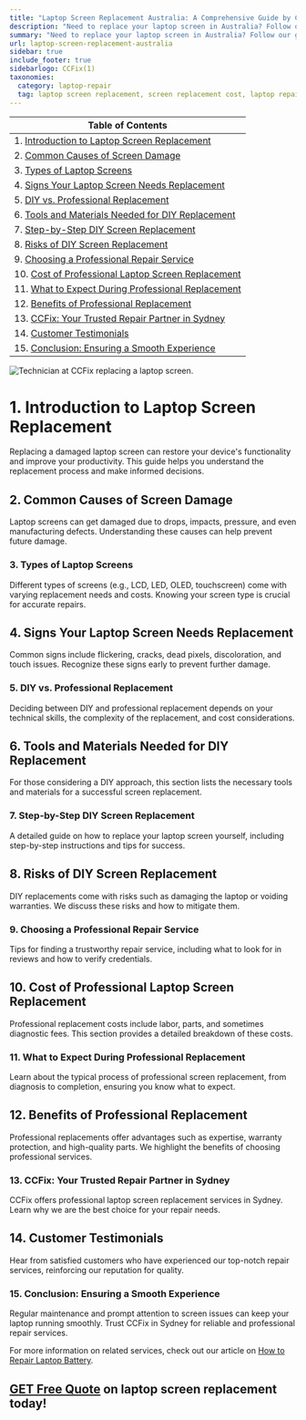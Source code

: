 ```yaml
---
title: "Laptop Screen Replacement Australia: A Comprehensive Guide by CCFix"
description: "Need to replace your laptop screen in Australia? Follow our detailed guide to understand the process and costs involved. Visit CCFix in Sydney for professional assistance or get a free quote online!"
summary: "Need to replace your laptop screen in Australia? Follow our guide to understand the process and costs. Visit CCFix in Sydney for professional help or get a free quote online!"
url: laptop-screen-replacement-australia
sidebar: true
include_footer: true
sidebarlogo: CCFix(1)
taxonomies:
  category: laptop-repair
  tag: laptop screen replacement, screen replacement cost, laptop repair, Australia, Sydney
---
```


| **Table of Contents**                                               |
|---------------------------------------------------------------------|
| 1. [Introduction to Laptop Screen Replacement](#1-introduction-to-laptop-screen-replacement) |
| 2. [Common Causes of Screen Damage](#2-common-causes-of-screen-damage) |
| 3. [Types of Laptop Screens](#3-types-of-laptop-screens) |
| 4. [Signs Your Laptop Screen Needs Replacement](#4-signs-your-laptop-screen-needs-replacement) |
| 5. [DIY vs. Professional Replacement](#5-diy-vs-professional-replacement) |
| 6. [Tools and Materials Needed for DIY Replacement](#6-tools-and-materials-needed-for-diy-replacement) |
| 7. [Step-by-Step DIY Screen Replacement](#7-step-by-step-diy-screen-replacement) |
| 8. [Risks of DIY Screen Replacement](#8-risks-of-diy-screen-replacement) |
| 9. [Choosing a Professional Repair Service](#9-choosing-a-professional-repair-service) |
| 10. [Cost of Professional Laptop Screen Replacement](#10-cost-of-professional-laptop-screen-replacement) |
| 11. [What to Expect During Professional Replacement](#11-what-to-expect-during-professional-replacement) |
| 12. [Benefits of Professional Replacement](#12-benefits-of-professional-replacement) |
| 13. [CCFix: Your Trusted Repair Partner in Sydney](#13-ccfix-your-trusted-repair-partner-in-sydney) |
| 14. [Customer Testimonials](#14-customer-testimonials) |
| 15. [Conclusion: Ensuring a Smooth Experience](#15-conclusion-ensuring-a-smooth-experience) |

![Technician at CCFix replacing a laptop screen.](/images/laptop-screen-replacement-australia.webp "CCFix technician replacing a laptop screen, showcasing expert repair services in a professional environment.")

# **1. Introduction to Laptop Screen Replacement**
Replacing a damaged laptop screen can restore your device's functionality and improve your productivity. This guide helps you understand the replacement process and make informed decisions.

## **2. Common Causes of Screen Damage**
Laptop screens can get damaged due to drops, impacts, pressure, and even manufacturing defects. Understanding these causes can help prevent future damage.

### **3. Types of Laptop Screens**
Different types of screens (e.g., LCD, LED, OLED, touchscreen) come with varying replacement needs and costs. Knowing your screen type is crucial for accurate repairs.

## **4. Signs Your Laptop Screen Needs Replacement**
Common signs include flickering, cracks, dead pixels, discoloration, and touch issues. Recognize these signs early to prevent further damage.

### **5. DIY vs. Professional Replacement**
Deciding between DIY and professional replacement depends on your technical skills, the complexity of the replacement, and cost considerations.

## **6. Tools and Materials Needed for DIY Replacement**
For those considering a DIY approach, this section lists the necessary tools and materials for a successful screen replacement.

### **7. Step-by-Step DIY Screen Replacement**
A detailed guide on how to replace your laptop screen yourself, including step-by-step instructions and tips for success.

## **8. Risks of DIY Screen Replacement**
DIY replacements come with risks such as damaging the laptop or voiding warranties. We discuss these risks and how to mitigate them.

### **9. Choosing a Professional Repair Service**
Tips for finding a trustworthy repair service, including what to look for in reviews and how to verify credentials.

## **10. Cost of Professional Laptop Screen Replacement**
Professional replacement costs include labor, parts, and sometimes diagnostic fees. This section provides a detailed breakdown of these costs.

### **11. What to Expect During Professional Replacement**
Learn about the typical process of professional screen replacement, from diagnosis to completion, ensuring you know what to expect.

## **12. Benefits of Professional Replacement**
Professional replacements offer advantages such as expertise, warranty protection, and high-quality parts. We highlight the benefits of choosing professional services.

### **13. CCFix: Your Trusted Repair Partner in Sydney**
CCFix offers professional laptop screen replacement services in Sydney. Learn why we are the best choice for your repair needs.

## **14. Customer Testimonials**
Hear from satisfied customers who have experienced our top-notch repair services, reinforcing our reputation for quality.

### **15. Conclusion: Ensuring a Smooth Experience**
Regular maintenance and prompt attention to screen issues can keep your laptop running smoothly. Trust CCFix in Sydney for reliable and professional repair services.

For more information on related services, check out our article on [How to Repair Laptop Battery](https://ccfix.com.au/how-to-repair-laptop-battery).

 ## [GET Free Quote](https://form.jotform.com/241402975332857) on laptop screen replacement today!
